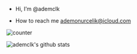 - Hi, I’m @ademclk

- How to reach me ademonurcelik@icloud.com


![counter](https://en3yvkqajikn7br.m.pipedream.net)

![ademclk's github stats](https://github-readme-stats.vercel.app/api?username=ademclk)


<!---
ademclk/ademclk is a ✨ special ✨ repository because its `README.md` (this file) appears on your GitHub profile.
You can click the Preview link to take a look at your changes.
--->
